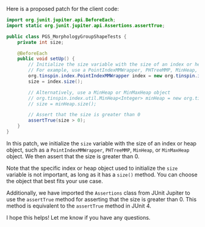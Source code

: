 Here is a proposed patch for the client code:
```java
import org.junit.jupiter.api.BeforeEach;
import static org.junit.jupiter.api.Assertions.assertTrue;

public class PGS_MorphologyGroupShapeTests {
    private int size;

    @BeforeEach
    public void setUp() {
        // Initialize the size variable with the size of an index or heap object
        // For example, use a PointIndexMMWrapper, PHTreeMMP, MinHeap, or MinMaxHeap object
        org.tinspin.index.PointIndexMMWrapper index = new org.tinspin.index.PointIndexMMWrapper();
        size = index.size();

        // Alternatively, use a MinHeap or MinMaxHeap object
        // org.tinspin.index.util.MinHeap<Integer> minHeap = new org.tinspin.index.util.MinHeap<>(10);
        // size = minHeap.size();

        // Assert that the size is greater than 0
        assertTrue(size > 0);
    }
}
```
In this patch, we initialize the `size` variable with the size of an index or heap object, such as a `PointIndexMMWrapper`, `PHTreeMMP`, `MinHeap`, or `MinMaxHeap` object. We then assert that the size is greater than 0.

Note that the specific index or heap object used to initialize the `size` variable is not important, as long as it has a `size()` method. You can choose the object that best fits your use case.

Additionally, we have imported the `Assertions` class from JUnit Jupiter to use the `assertTrue` method for asserting that the size is greater than 0. This method is equivalent to the `assertTrue` method in JUnit 4.

I hope this helps! Let me know if you have any questions.